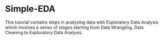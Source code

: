# Simple-EDA

This tutorial contains steps in analyzing data with Exploratory Data Analysis which involves a series of stages starting from Data Wrangling, Data Cleaning to Exploratory Data Analysis.

